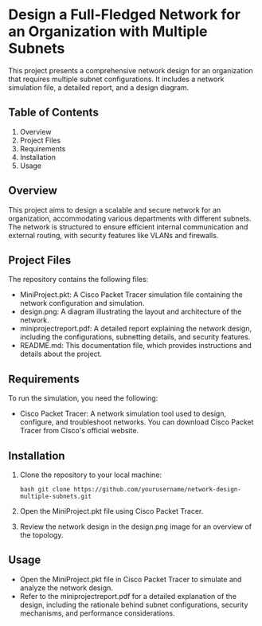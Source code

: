 # Design a Full-Fledged Network for an Organization with Multiple Subnets
This project presents a comprehensive network design for an organization that requires multiple subnet configurations. It includes a network simulation file, a detailed report, and a design diagram.

## Table of Contents
1. Overview
2. Project Files
3. Requirements
4. Installation
5. Usage

## Overview
This project aims to design a scalable and secure network for an organization, accommodating various departments with different subnets. The network is structured to ensure efficient internal communication and external routing, with security features like VLANs and firewalls.

## Project Files
The repository contains the following files:
<br>
- MiniProject.pkt: A Cisco Packet Tracer simulation file containing the network configuration and simulation.
- design.png: A diagram illustrating the layout and architecture of the network.
- miniprojectreport.pdf: A detailed report explaining the network design, including the configurations, subnetting details, and security features.
- README.md: This documentation file, which provides instructions and details about the project.

## Requirements
To run the simulation, you need the following:
<br>
- Cisco Packet Tracer: A network simulation tool used to design, configure, and troubleshoot networks.
You can download Cisco Packet Tracer from Cisco's official website.

## Installation
1. Clone the repository to your local machine:
   
   ``bash
   git clone https://github.com/yourusername/network-design-multiple-subnets.git
   ``
   
2. Open the MiniProject.pkt file using Cisco Packet Tracer.
3. Review the network design in the design.png image for an overview of the topology.

## Usage
- Open the MiniProject.pkt file in Cisco Packet Tracer to simulate and analyze the network design.
- Refer to the miniprojectreport.pdf for a detailed explanation of the design, including the rationale behind subnet configurations, security mechanisms, and performance considerations.
